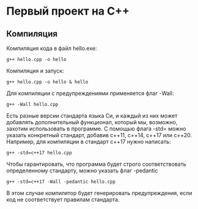 # Первый проект на C++

## Компиляция
Компиляция кода в файл hello.exe:
```
g++ hello.cpp -o hello
```

Компиляция и запуск:
```
g++ hello.cpp -o hello & hello
```

Для компиляции с предупреждениями применяется флаг -Wall:
```
g++ -Wall hello.cpp
```

Есть разные версии стандарта языка Си, и каждый из них может добавлять дополнительный функционал, который мы, возможно, захотим использовать в программе. С помощью флага -std= можно указать конкретный стандарт, добавив c++11, c++14, c++17 или c++20. Например, для компиляции в стандарт c++17 нужно написать:
```
g++ -std=c++17 hello.cpp
```

Чтобы гарантировать, что программа будет строго соответствовать определенному стандарту, можно указать флаг -pedantic
```
g++ -std=c++17 -Wall -pedantic hello.cpp
```
В этом случае компилятор будет генерировать предупреждения, если код не соответствует правилам стандарта.

